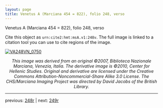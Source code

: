 ```yaml
---
layout: page
title: Venetus A (Marciana 454 = 822), folio 248, verso
---
```


Venetus A (Marciana 454 = 822), folio 248, verso

Cite this object as `urn:cite2:hmt:msA.v1:248v`.  The full image is linked to a citation tool you can use to cite regions of the image.

[![VA248VN_0750](http://www.homermultitext.org/iipsrv?IIIF=/project/homer/pyramidal/deepzoom/hmt/vaimg/2017a/VA248VN_0750.tif/full/800,/0/default.jpg)](http://www.homermultitext.org/ict2/?urn=urn:cite2:hmt:vaimg.2017a:VA248VN_0750) 

<p style="text-align: center; font-style: italic;">This image was derived from an original ©2007, Biblioteca Nazionale Marciana, Venezia, Italia. The derivative image is ©2010, Center for Hellenic Studies. Original and derivative are licensed under the Creative Commons Attribution-Noncommercial-Share Alike 3.0 License. The CHS/Marciana Imaging Project was directed by David Jacobs of the British Library.</p>

---

previous: [248r](../248r/) | next: [249r](../249r/)